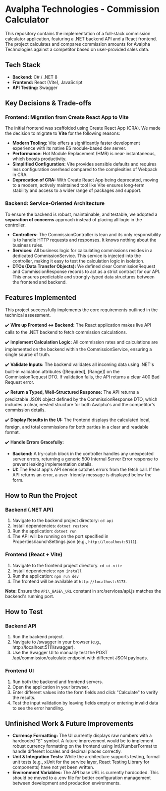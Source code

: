 # **Avalpha Technologies \- Commission Calculator**

This repository contains the implementation of a full-stack commission calculator application, featuring a .NET backend API and a React frontend. The project calculates and compares commission amounts for Avalpha Technologies against a competitor based on user-provided sales data.

## **Tech Stack**

* **Backend:** C\# / .NET 8  
* **Frontend:** React (Vite), JavaScript  
* **API Testing:** Swagger

## **Key Decisions & Trade-offs**

### **Frontend: Migration from Create React App to Vite**

The initial frontend was scaffolded using Create React App (CRA). We made the decision to migrate to **Vite** for the following reasons:

* **Modern Tooling:** Vite offers a significantly faster development experience with its native ES module-based dev server.  
* **Performance:** Hot Module Replacement (HMR) is near-instantaneous, which boosts productivity.  
* **Simplified Configuration:** Vite provides sensible defaults and requires less configuration overhead compared to the complexities of Webpack in CRA.  
* **Deprecation of CRA:** With Create React App being deprecated, moving to a modern, actively maintained tool like Vite ensures long-term stability and access to a wider range of packages and support.

### **Backend: Service-Oriented Architecture**

To ensure the backend is robust, maintainable, and testable, we adopted a **separation of concerns** approach instead of placing all logic in the controller.

* **Controllers:** The CommissionController is lean and its only responsibility is to handle HTTP requests and responses. It knows nothing about the business rules.  
* **Services:** All business logic for calculating commissions resides in a dedicated CommissionService. This service is injected into the controller, making it easy to test the calculation logic in isolation.  
* **DTOs (Data Transfer Objects):** We defined clear CommissionRequest and CommissionResponse records to act as a strict contract for our API. This ensures predictable and strongly-typed data structures between the frontend and backend.

## **Features Implemented**

This project successfully implements the core requirements outlined in the technical assessment.

✔️ **Wire up Frontend ↔ Backend:** The React application makes live API calls to the .NET backend to fetch commission calculations.

✔️ **Implement Calculation Logic:** All commission rates and calculations are implemented on the backend within the CommissionService, ensuring a single source of truth.

✔️ **Validate Inputs:** The backend validates all incoming data using .NET's built-in validation attributes (\[Required\], \[Range\]) on the CommissionRequest DTO. If validation fails, the API returns a clear 400 Bad Request error.

✔️ **Return a Typed, Well-Structured Response:** The API returns a predictable JSON object defined by the CommissionResponse DTO, which includes a clear, nested structure for both Avalpha's and the competitor's commission details.

✔️ **Display Results in the UI:** The frontend displays the calculated local, foreign, and total commissions for both parties in a clear and readable format.

✔️ **Handle Errors Gracefully:**

* **Backend:** A try-catch block in the controller handles any unexpected server errors, returning a generic 500 Internal Server Error response to prevent leaking implementation details.  
* **UI:** The React app's API service catches errors from the fetch call. If the API returns an error, a user-friendly message is displayed below the form.

## **How to Run the Project**

### **Backend (.NET API)**

1. Navigate to the backend project directory: `cd api` 
2. Install dependencies: `dotnet restore` 
3. Run the application: `dotnet run`  
4. The API will be running on the port specified in Properties/launchSettings.json (e.g., `http://localhost:5111`).

### **Frontend (React \+ Vite)**

1. Navigate to the frontend project directory. `cd ui-vite`
2. Install dependencies: `npm install`  
3. Run the application: `npm run dev`  
4. The frontend will be available at `http://localhost:5173`.

**Note:** Ensure the `API\_BASE\_URL` constant in src/services/api.js matches the backend's running port.

## **How to Test**

### **Backend API**

1. Run the backend project.  
2. Navigate to /swagger in your browser (e.g., http://localhost:5111/swagger).  
3. Use the Swagger UI to manually test the POST /api/commission/calculate endpoint with different JSON payloads.

### **Frontend UI**

1. Run both the backend and frontend servers.  
2. Open the application in your browser.  
3. Enter different values into the form fields and click "Calculate" to verify the results.  
4. Test the input validation by leaving fields empty or entering invalid data to see the error handling.

## **Unfinished Work & Future Improvements**

* **Currency Formatting:** The UI currently displays raw numbers with a hardcoded "£" symbol. A future improvement would be to implement robust currency formatting on the frontend using Intl.NumberFormat to handle different locales and decimal places correctly.  
* **Unit & Integration Tests:** While the architecture supports testing, formal unit tests (e.g., xUnit for the service layer, React Testing Library for components) have not yet been written.  
* **Environment Variables:** The API base URL is currently hardcoded. This should be moved to a .env file for better configuration management between development and production environments.
